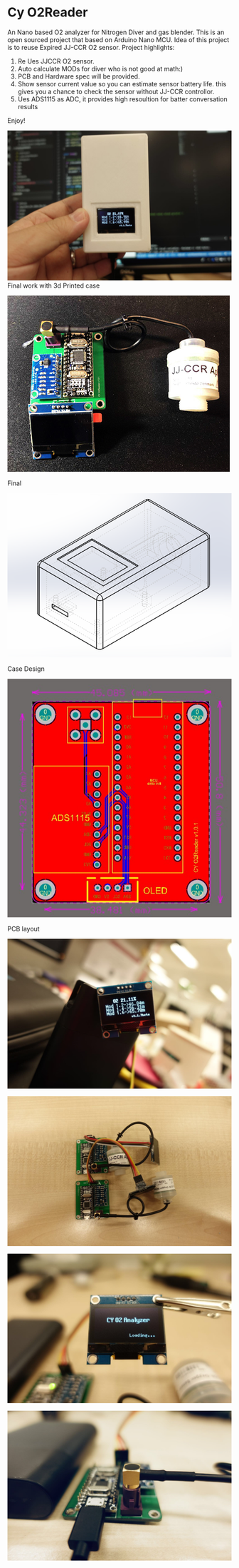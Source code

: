 # Cy O2Reader
An Nano based O2 analyzer for Nitrogen Diver and gas blender.
This is an open sourced project that based on Arduino Nano MCU.
Idea of this project is to reuse Expired JJ-CCR O2 sensor.
Project highlights:
  1. Re Ues JJCCR O2 sensor.
  2. Auto calculate MODs for diver who is not good at math:)
  3. PCB and Hardware spec will be provided.
  4. Show sensor current value so you can estimate sensor battery life. this gives you a chance to check the sensor without JJ-CCR controllor. 
  5. Ues ADS1115 as ADC, it provides high resoultion for batter conversation results
  
Enjoy!

![](https://github.com/mscy/O2Reader/blob/master/finalCasing.jpg?raw=true)
Final work with 3d Printed case


![](https://raw.githubusercontent.com/mscy/O2Reader/master/final.jpg)

Final

![](https://raw.githubusercontent.com/mscy/O2Reader/master/casing.png)

Case Design

![](https://github.com/mscy/O2Reader/blob/master/PCBLayout.jpg?raw=true)

PCB layout

![](https://github.com/mscy/O2Reader/blob/master/1.jpg)

![](https://github.com/mscy/O2Reader/blob/master/2.jpg)

![](https://github.com/mscy/O2Reader/blob/master/3.jpg)

![](https://github.com/mscy/O2Reader/blob/master/4.jpg)
